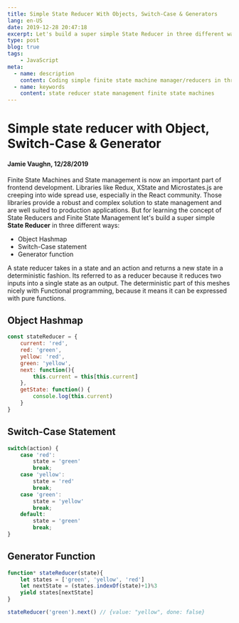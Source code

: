 ```yaml
---
title: Simple State Reducer With Objects, Switch-Case & Generators
lang: en-US
date: 2019-12-28 20:47:18
excerpt: Let's build a super simple State Reducer in three different ways
type: post
blog: true
tags:
    - JavaScript
meta:
  - name: description
    content: Coding simple finite state machine manager/reducers in three ways
  - name: keywords
    content: state reducer state management finite state machines
---
```



# Simple state reducer with Object, Switch-Case & Generator

#### Jamie Vaughn, 12/28/2019

Finite State Machines and State management is now an important part of frontend development. Libraries like Redux, XState and Microstates.js are creeping into wide spread use, especially in the React community. Those libraries provide a robust and complex solution to state management and are well suited to production applications. But for learning the concept of State Reducers and Finite State Management let's build a super simple __State Reducer__ in three different ways: 
* Object Hashmap
* Switch-Case statement
* Generator function

A state reducer takes in a state and an action and returns a new state in a deterministic fashion. Its referred to as a reducer because it reduces two inputs into a single state as an output. The deterministic part of this meshes nicely with Functional programming, because it means it can be expressed with pure functions. 

## Object Hashmap

```js
const stateReducer = {
    current: 'red',
    red: 'green',
    yellow: 'red',
    green: 'yellow',
    next: function(){
        this.current = this[this.current]
    },
    getState: function() {
        console.log(this.current)
    }
}

```

## Switch-Case Statement

```js
switch(action) {
    case 'red':
        state = 'green'
        break;
    case 'yellow':
        state = 'red'
        break;
    case 'green':
        state = 'yellow'
        break;
    default: 
        state = 'green'
        break;
}
```

## Generator Function

```js
function* stateReducer(state){
    let states = ['green', 'yellow', 'red']
    let nextState = (states.indexOf(state)+1)%3
    yield states[nextState]
}

stateReducer('green').next() // {value: "yellow", done: false}
```